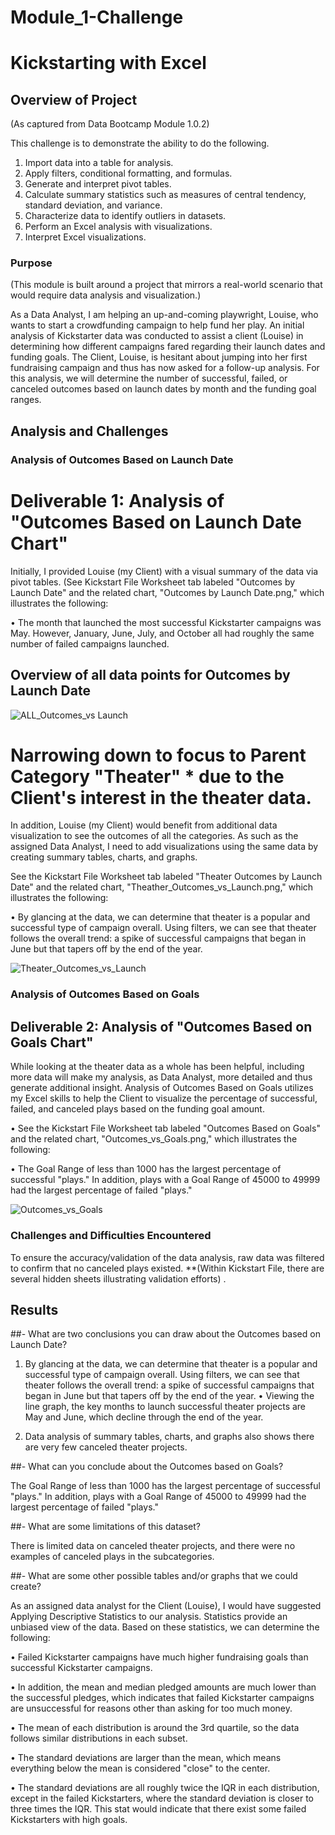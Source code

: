 # Module_1-Challenge
# Kickstarting with Excel

## Overview of Project
(As captured from Data Bootcamp Module 1.0.2) 

This challenge is to demonstrate the ability to do the following.  
1.	Import data into a table for analysis.
2.	Apply filters, conditional formatting, and formulas.
3.	Generate and interpret pivot tables.
4.	Calculate summary statistics such as measures of central tendency, standard deviation, and variance.
5.	Characterize data to identify outliers in datasets.
6.	Perform an Excel analysis with visualizations.
7.	Interpret Excel visualizations.

### Purpose
(This module is built around a project that mirrors a real-world scenario that would require data analysis and visualization.)

As a Data Analyst, I am helping an up-and-coming playwright, Louise, who wants to start a crowdfunding campaign to help fund her play. An initial analysis of Kickstarter data was conducted to assist a client (Louise) in determining how different campaigns fared regarding their launch dates and funding goals. The Client, Louise, is hesitant about jumping into her first fundraising campaign and thus has now asked for a follow-up analysis.
For this analysis, we will determine the number of successful, failed, or canceled outcomes based on launch dates by month and the funding goal ranges.

## Analysis and Challenges

### Analysis of Outcomes Based on Launch Date
# Deliverable 1: Analysis of "Outcomes Based on Launch Date Chart"
Initially, I provided Louise (my Client) with a visual summary of the data via pivot tables. (See Kickstart File Worksheet tab labeled "Outcomes by Launch Date" and the related chart, "Outcomes by Launch Date.png," which illustrates the following: 

•	The month that launched the most successful Kickstarter campaigns was May. However, January, June, July, and October all had roughly the same number of failed campaigns launched.

## Overview of all data points for Outcomes by Launch Date 
![ALL_Outcomes_vs Launch](https://user-images.githubusercontent.com/117233641/218183304-dee56d91-2e39-42c7-b5e1-b815d2bda8f7.png)

# Narrowing down to focus to Parent Category "Theater" * due to the Client's interest in the theater data.

In addition, Louise (my Client) would benefit from additional data visualization to see the outcomes of all the categories. As such as the assigned Data Analyst, I need to add visualizations using the same data by creating summary tables, charts, and graphs.

See the Kickstart File Worksheet tab labeled "Theater Outcomes by Launch Date" and the related chart, "Theather_Outcomes_vs_Launch.png," which illustrates the following:

•	By glancing at the data, we can determine that theater is a popular and successful type of campaign overall. Using filters, we can see that theater follows the overall trend: a spike of successful campaigns that began in June but that tapers off by the end of the year. 

![Theater_Outcomes_vs_Launch](https://user-images.githubusercontent.com/117233641/218183680-b5ce0488-3702-455e-8c53-ed711c5aa795.png)

### Analysis of Outcomes Based on Goals

## Deliverable 2: Analysis of "Outcomes Based on Goals Chart"
While looking at the theater data as a whole has been helpful, including more data will make my analysis, as Data Analyst, more detailed and thus generate additional insight. Analysis of Outcomes Based on Goals utilizes my Excel skills to help the Client to visualize the percentage of successful, failed, and canceled plays based on the funding goal amount.

•	See the Kickstart File Worksheet tab labeled "Outcomes Based on Goals" and the related chart, "Outcomes_vs_Goals.png," which illustrates the following:

•	The Goal Range of less than 1000 has the largest percentage of successful "plays." In addition, plays with a Goal Range of 45000 to 49999 had the largest percentage of failed "plays."

![Outcomes_vs_Goals](https://user-images.githubusercontent.com/117233641/218184225-28136fe4-7ccb-49db-8186-aef97c2afaaf.png)

### Challenges and Difficulties Encountered
To ensure the accuracy/validation of the data analysis, raw data was filtered to confirm that no canceled plays existed. **(Within Kickstart File, there are several hidden sheets illustrating validation efforts) .

## Results

##- What are two conclusions you can draw about the Outcomes based on Launch Date?

1.	By glancing at the data, we can determine that theater is a popular and successful type of campaign overall. Using filters, we can see that theater follows the overall trend: a spike of successful campaigns that began in June but that tapers off by the end of the year. 
  •	Viewing the line graph, the key months to launch successful theater projects are May and June, which decline through the end of the year.

2.	Data analysis of summary tables, charts, and graphs also shows there are very few canceled theater projects.



##- What can you conclude about the Outcomes based on Goals?

The Goal Range of less than 1000 has the largest percentage of successful "plays." In addition, plays with a Goal Range of 45000 to 49999 had the largest percentage of failed "plays."


##- What are some limitations of this dataset?

There is limited data on canceled theater projects, and there were no examples of canceled plays in the subcategories.


##- What are some other possible tables and/or graphs that we could create?

As an assigned data analyst for the Client (Louise), I would have suggested Applying Descriptive Statistics to our analysis. Statistics provide an unbiased view of the data. Based on these statistics, we can determine the following:

•	Failed Kickstarter campaigns have much higher fundraising goals than successful Kickstarter campaigns.

•	In addition, the mean and median pledged amounts are much lower than the successful pledges, which indicates that failed Kickstarter campaigns are unsuccessful for reasons other than asking for too much money.

•	 The mean of each distribution is around the 3rd quartile, so the data follows similar distributions in each subset.

•	The standard deviations are larger than the mean, which means everything below the mean is considered "close" to the center.

•	The standard deviations are all roughly twice the IQR in each distribution, except in the failed Kickstarters, where the standard deviation is closer to three times the IQR. This stat would indicate that there exist some failed Kickstarters with high goals.

